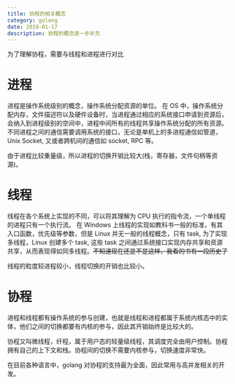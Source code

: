 ```yaml
---
title: 协程的相关概念
category: golang
date: 2019-01-17
description: 协程的概念进一步补充
---
```


为了理解协程，需要与线程和进程进行对比

# 进程

进程是操作系统级别的概念，操作系统分配资源的单位。
在 OS 中，操作系统分配内存，文件描述符以及硬件设备时，当进程通过相应的系统接口申请到资源后，会纳入到进程级别的空间中，进程中间所有的线程共享操作系统分配的所有资源。
不同进程之间的通信需要调用系统的接口，无论是单机上的多进程通信如管道，Unix Socket, 又或者跨机间的通信如 socket, RPC 等。

由于进程比较重量级，所以进程的切换开销比较大(栈，寄存器，文件句柄等资源)。

# 线程

线程在各个系统上实现的不同，可以将其理解为 CPU 执行的指令流，一个单线程的进程只有一个执行流。
在 Windows 上线程的实现如教科书一般的标准，有其入口函数，优先级等参数，但是 Linux 并无一般的线程概念，只有 task, 为了实现多线程，Linux 创建多个 task, 这些 task 之间通过系统接口实现内存共享和资源共享，从而表现得如同多线程。~~不知道现在还是不是这样，我看的书有一段历史了~~

线程的粒度较进程较小，线程切换的开销也比较小。

# 协程

进程和线程都有操作系统的参与创建，也就是线程和进程都属于系统内核态中的实体，他们之间的切换都要有内核的参与，因此其开销始终是比较大的。

协程又叫微线程，纤程，属于用户态的轻量级线程，其调度完全由用户控制。协程拥有自己的上下文和栈。协程间的切换不需要内核参与，切换速度非常快。

在目前各种语言中，golang 对协程的支持最为全面，因此常用与高并发相关的开发。